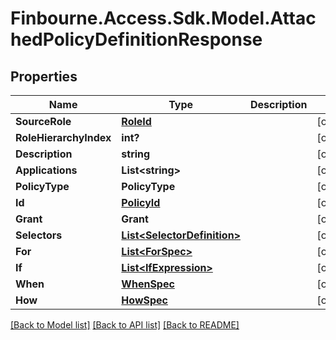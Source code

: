 
# Finbourne.Access.Sdk.Model.AttachedPolicyDefinitionResponse

## Properties

Name | Type | Description | Notes
------------ | ------------- | ------------- | -------------
**SourceRole** | [**RoleId**](RoleId.md) |  | [optional] 
**RoleHierarchyIndex** | **int?** |  | [optional] 
**Description** | **string** |  | [optional] 
**Applications** | **List&lt;string&gt;** |  | [optional] 
**PolicyType** | **PolicyType** |  | [optional] 
**Id** | [**PolicyId**](PolicyId.md) |  | [optional] 
**Grant** | **Grant** |  | [optional] 
**Selectors** | [**List&lt;SelectorDefinition&gt;**](SelectorDefinition.md) |  | [optional] 
**For** | [**List&lt;ForSpec&gt;**](ForSpec.md) |  | [optional] 
**If** | [**List&lt;IfExpression&gt;**](IfExpression.md) |  | [optional] 
**When** | [**WhenSpec**](WhenSpec.md) |  | [optional] 
**How** | [**HowSpec**](HowSpec.md) |  | [optional] 

[[Back to Model list]](../README.md#documentation-for-models)
[[Back to API list]](../README.md#documentation-for-api-endpoints)
[[Back to README]](../README.md)

